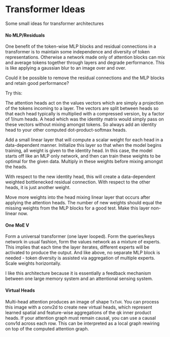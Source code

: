 # Transformer Ideas

Some small ideas for transformer architectures

#### No MLP/Residuals

One benefit of the token-wise MLP blocks and residual connections in a transformer is to maintain some independence and diversity of token representations. Otherwise a network made only of attention blocks can mix and average tokens together through layers and degrade performance. This is like applying a gaussian blur to an image over and over.

Could it be possible to remove the residual connections and the MLP blocks and retain good performance?

Try this:

The attention heads act on the values vectors which are simply a projection of the tokens incoming to a layer. The vectors are split between heads so that each head typically is multiplied with a compressed version, by a factor of 1/num heads. A head which was the identity matrix would simply pass on these vectors without mixing amongst tokens. So always add an identity head to your other computed dot-product-softmax heads.

Add a small linear layer that will compute a scalar weight for each head in a data-dependent manner. Initialize this layer so that when the model begins training, all weight is given to the identity head. In this case, the model starts off like an MLP only network, and then can train these weights to be optimal for the given data. Multiply in these weights before mixing amongst the heads.

With respect to the new identity head, this will create a data-dependent weighted bottlenecked residual connection. With respect to the other heads, it is just another weight.

Move more weights into the head mixing linear layer that occurs after applying the attention heads. The number of new weights should equal the missing weights from the MLP blocks for a good test. Make this layer non-linear now.

#### One MoE V

Form a universal transformer (one layer looped). Form the queries/keys network in usual fashion, form the values network as a mixture of experts. This implies that each time the layer iterates, different experts will be activated to produce the output. And like above, no separate MLP block is needed - token diversity is assisted via aggregation of multiple experts. Scale weights horizontally.

I like this architecture because it is essentially a feedback mechanism between one large memory system and an attentional sensing system.

#### Virtual Heads

Multi-head attention produces an image of shape `TxTxH`. You can process this image with a conv2d to create new virtual heads, which represent learned spatial and feature-wise aggregations of the qk inner product heads. If your attention graph must remain causal, you can use a causal conv1d across each row. This can be interpreted as a local graph rewiring on top of the computed attention graph.
